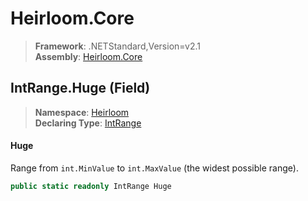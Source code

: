 # Heirloom.Core

> **Framework**: .NETStandard,Version=v2.1  
> **Assembly**: [Heirloom.Core][0]

## IntRange.Huge (Field)

> **Namespace**: [Heirloom][0]  
> **Declaring Type**: [IntRange][1]

#### Huge

Range from `int.MinValue` to `int.MaxValue` (the widest possible range).

```cs
public static readonly IntRange Huge
```

[0]: ../../../Heirloom.Core.md
[1]: ../IntRange.md
